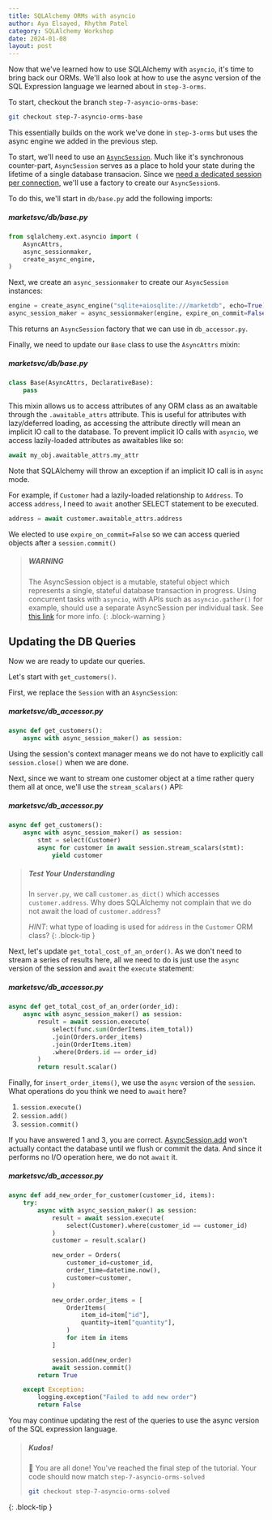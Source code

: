 ```yaml
---
title: SQLAlchemy ORMs with asyncio
author: Aya Elsayed, Rhythm Patel
category: SQLAlchemy Workshop
date: 2024-01-08
layout: post
---
```


Now that we've learned how to use SQLAlchemy with `asyncio`, it's time to bring back our ORMs.
We'll also look at how to use the async version of the SQL Expression language we learned about in `step-3-orms`.

To start, checkout the branch `step-7-asyncio-orms-base`:

```sh
git checkout step-7-asyncio-orms-base
```

This essentially builds on the work we've done in `step-3-orms` but uses the async engine we added in the previous step.

To start, we'll need to use an [`AsyncSession`](https://docs.sqlalchemy.org/en/14/orm/extensions/asyncio.html#sqlalchemy.ext.asyncio.AsyncSession).
Much like it's synchronous counter-part, `AsyncSession` serves as a place to hold your state during the lifetime of a single database transacion.
Since we [need a dedicated session per connection](https://docs.sqlalchemy.org/en/20/orm/extensions/asyncio.html#using-asyncsession-with-concurrent-tasks), we'll use a factory to create our `AsyncSession`s.

To do this, we'll start in `db/base.py` add the following imports:

##### marketsvc/db/base.py

```py
from sqlalchemy.ext.asyncio import (
    AsyncAttrs,
    async_sessionmaker,
    create_async_engine,
)
```

Next, we create an `async_sessionmaker` to create our `AsyncSession` instances:

```py
engine = create_async_engine("sqlite+aiosqlite:///marketdb", echo=True)
async_session_maker = async_sessionmaker(engine, expire_on_commit=False)
```

This returns an `AsyncSession` factory that we can use in `db_accessor.py`.

Finally, we need to update our `Base` class to use the `AsyncAttrs` mixin:

##### marketsvc/db/base.py

```py
class Base(AsyncAttrs, DeclarativeBase):
    pass
```

This mixin allows us to access attributes of any ORM class as an awaitable through the `.awaitable_attrs` attribute.
This is useful for attributes with lazy/deferred loading, as accessing the attribute directly will mean an implicit IO call to the database.
To prevent implicit IO calls with `asyncio`, we access lazily-loaded attributes as awaitables like so:

```py
await my_obj.awaitable_attrs.my_attr
```

Note that SQLAlchemy will throw an exception if an implicit IO call is in `async` mode.

For example, if `Customer` had a lazily-loaded relationship to `Address`.
To access `address`, I need to `await` another SELECT statement to be executed.

```py
address = await customer.awaitable_attrs.address
```

We elected to use `expire_on_commit=False` so we can access queried objects after a `session.commit()`

> ##### WARNING
> 
> The AsyncSession object is a mutable, stateful object which represents a single, stateful database transaction in progress.
> Using concurrent tasks with `asyncio`, with APIs such as `asyncio.gather()` for example, should use a separate AsyncSession per individual task.
> See [this link](https://docs.sqlalchemy.org/en/20/orm/extensions/asyncio.html#using-asyncsession-with-concurrent-tasks) for more info.
{: .block-warning }

## Updating the DB Queries

Now we are ready to update our queries.

Let's start with `get_customers()`.

First, we replace the `Session` with an `AsyncSession`:

##### marketsvc/db_accessor.py

```py
async def get_customers():
    async with async_session_maker() as session:
```

Using the session's context manager means we do not have to explicitly call `session.close()` when we are done.

Next, since we want to stream one customer object at a time rather query them all at once, we'll use the `stream_scalars()` API:

##### marketsvc/db_accessor.py

```py
async def get_customers():
    async with async_session_maker() as session:
        stmt = select(Customer)
        async for customer in await session.stream_scalars(stmt):
            yield customer
```

> ##### Test Your Understanding
>
> In `server.py`, we call `customer.as_dict()` which accesses `customer.address`. Why does SQLAlchemy not complain that we do not await the load of `customer.address`?
>
> _HINT_: what type of loading is used for `address` in the `Customer` ORM class?
{: .block-tip }

Next, let's update `get_total_cost_of_an_order()`.
As we don't need to stream a series of results here, all we need to do is just use the `async` version of the session and `await` the `execute` statement:

##### marketsvc/db_accessor.py

```py
async def get_total_cost_of_an_order(order_id):
    async with async_session_maker() as session:
        result = await session.execute(
            select(func.sum(OrderItems.item_total))
            .join(Orders.order_items)
            .join(OrderItems.item)
            .where(Orders.id == order_id)
        )
        return result.scalar()
```

Finally, for `insert_order_items()`, we use the `async` version of the `session`.
What operations do you think we need to `await` here?

1. `session.execute()`
2. `session.add()`
3. `session.commit()`

If you have answered 1 and 3, you are correct.
[AsyncSession.add](https://docs.sqlalchemy.org/en/20/orm/extensions/asyncio.html#sqlalchemy.ext.asyncio.AsyncSession.add) won't actually contact the database until we flush or commit the data.
And since it performs no I/O operation here, we do not `await` it.

##### marketsvc/db_accessor.py

```py
async def add_new_order_for_customer(customer_id, items):
    try:
        async with async_session_maker() as session:
            result = await session.execute(
                select(Customer).where(customer_id == customer_id)
            )
            customer = result.scalar()

            new_order = Orders(
                customer_id=customer_id,
                order_time=datetime.now(),
                customer=customer,
            )

            new_order.order_items = [
                OrderItems(
                    item_id=item["id"],
                    quantity=item["quantity"],
                )
                for item in items
            ]

            session.add(new_order)
            await session.commit()
        return True

    except Exception:
        logging.exception("Failed to add new order")
        return False
```

You may continue updating the rest of the queries to use the async version of the SQL expression language.

> ##### Kudos!
>
> 🙌 You are all done! You've reached the final step of the tutorial.
> Your code should now match `step-7-asyncio-orms-solved`
>```sh
>git checkout step-7-asyncio-orms-solved
>```
{: .block-tip }

&nbsp;
